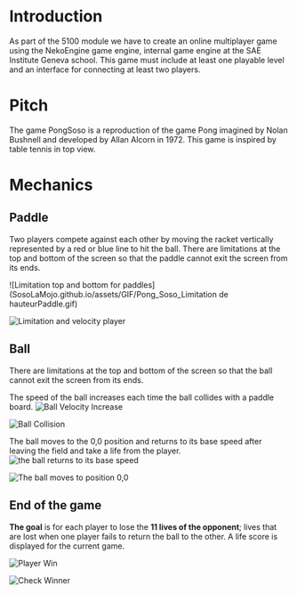 # Introduction
As part of the 5100 module we have to create an online multiplayer game using the NekoEngine game engine, internal game engine at the SAE Institute Geneva school. This game must include at least one playable level and an interface for connecting at least two players.

# Pitch
The game PongSoso is a reproduction of the game Pong imagined by Nolan Bushnell and developed by Allan Alcorn in 1972. This game is inspired by table tennis in top view.

# Mechanics

## Paddle
Two players compete against each other by moving the racket vertically represented by a red or blue line to hit the ball.
There are limitations at the top and bottom of the screen so that the paddle cannot exit the screen from its ends.

![Limitation top and bottom for paddles](SosoLaMojo.github.io/assets/GIF/Pong_Soso_Limitation de hauteurPaddle.gif)

![Limitation and velocity player](SosoLaMojo.github.io/assets/Deplacement_et_limitation_player.PNG)

## Ball
There are limitations at the top and bottom of the screen so that the ball cannot exit the screen from its ends.

The speed of the ball increases each time the ball collides with a paddle board.
![Ball Velocity Increase](SosoLaMojo.github.io/assets/GIF/Pong_Soso_Velocity_balle_augmente.gif)

![Ball Collision](SosoLaMojo.github.io/assets/Ball_collision.PNG)

The ball moves to the 0,0 position and returns to its base speed after leaving the field and take a life from the player.
![the ball returns to its base speed](SosoLaMojo.github.io/assets/GIF/Pong_Soso_balle_retourne_velocity_de_base.gif)

![The ball moves to position 0,0](SosoLaMojo.github.io/assets/Ball_respawn_position_zero.PNG)

## End of the game
**The goal** is for each player to lose the **11 lives of the opponent**; lives that are lost when one player fails to return the ball to the other. A life score is displayed for the current game.

![Player Win](SosoLaMojo.github.io/assets/GIF/Pong_Soso_Win.gif)

![Check Winner](SosoLaMojo.github.io/assets/Check_Winner.PNG)
